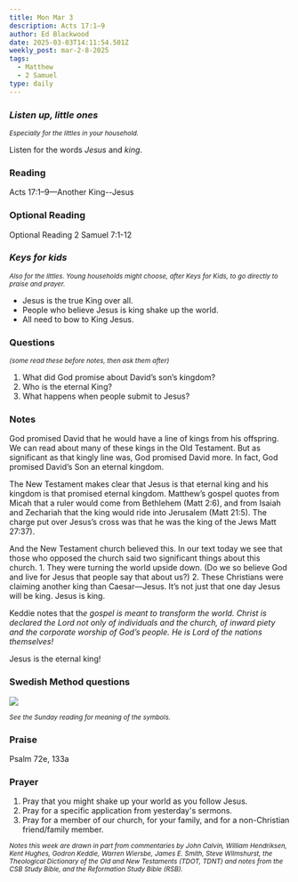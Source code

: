 ```yaml
---
title: Mon Mar 3
description: Acts 17:1–9
author: Ed Blackwood
date: 2025-03-03T14:11:54.501Z
weekly_post: mar-2-8-2025
tags:
  - Matthew
  - 2 Samuel
type: daily
---
```

### *Listen up, little ones*

<div><small><i>Especially for the littles in your household.</i></small></div>

Listen for the words *Jesus* and *king*.

### Reading

Acts 17:1–9—Another King--Jesus

### O﻿ptional Reading

Optional Reading 2 Samuel 7:1-12

### *Keys for kids*

<div><small><i>Also for the littles. Young households might choose, after Keys for Kids, to go directly to praise and prayer.</i></small></div>

* Jesus is the true King over all.
* People who believe Jesus is king shake up the world.
* All need to bow to King Jesus.

### Questions

<div><small><i>(some read these before notes, then ask them after)</i></small></div>

1. What did God promise about David’s son’s kingdom?
2. Who is the eternal King?
3. What happens when people submit to Jesus?

### Notes

God promised David that he would have a line of kings from his offspring. We can read about many of these kings in the Old Testament. But as significant as that kingly line was, God promised David more. In fact, God promised David’s Son an eternal kingdom.

The New Testament makes clear that Jesus is that eternal king and his kingdom is that promised eternal kingdom. Matthew’s gospel quotes from Micah that a ruler would come from Bethlehem (Matt 2:6), and from Isaiah and Zechariah that the king would ride into Jerusalem (Matt 21:5). The charge put over Jesus’s cross was that he was the king of the Jews Matt 27:37).

And the New Testament church believed this. In our text today we see that those who opposed the church said two significant things about this church. 1. They were turning the world upside down. (Do we so believe God and live for Jesus that people say that about us?) 2. These Christians were claiming another king than Caesar—Jesus. It’s not just that one day Jesus will be king. Jesus is king.

Keddie notes that th*e gospel is meant to transform the world. Christ is declared the Lord not only of individuals and the church, of inward piety and the corporate worship of God’s people. He is Lord of the nations themselves!* 

Jesus is the eternal king!

### Swedish Method questions

![](/static/img/family_worship_study_ed-swedish_questions.png)

<div><small><i>See the Sunday reading for meaning of the symbols.</i></small></div>

### Praise

P﻿salm 72e, 133a

### Prayer

1. Pray that you might shake up your world as you follow Jesus.
2. Pray for a specific application from yesterday's sermons.
3. Pray for a member of our church, for your family, and for a non-Christian friend/family member.

<div><small><i>Notes this week are drawn in part from commentaries by John Calvin, William Hendriksen, Kent Hughes, Godron Keddie, Warren Wiersbe, James E. Smith, Steve Wilmshurst, the Theological Dictionary of the Old and New Testaments (TDOT, TDNT) and notes from the CSB Study Bible, and the Reformation Study Bible (RSB).</i></small></div>
